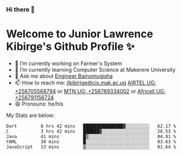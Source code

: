 ### Hi there 👋 
# Welcome to Junior Lawrence Kibirge's Github Profile ✨
 
<!--
**juniorkibirige/juniorkibirige** is a ✨ _special_ ✨ repository because its `README.md` (this file) appears on your GitHub profile.

Here are some ideas to get you started:

- 🔭 I’m currently working on ...
- 🌱 I’m currently learning ...
- 👯 I’m looking to collaborate on ...
- 🤔 I’m looking for help with ...
- 💬 Ask me about ...
- 📫 How to reach me: ...
- 😄 Pronouns: ...
- ⚡ Fun fact: ...
-->
- 🔭 I’m currently working on Farmer's System
- 🌱 I’m currently learning Computer Science at Makerere University
- 💬 Ask me about [Engineer Bainomugisha](mailto:baino@mak.ac.ug)
- 📫 How to reach me: [jlkibirige@cis.mak.ac.ug](mailto:jlkibirige@cis.mak.ac.ug) [AIRTEL UG: +256705568794](url=tel:+256705568794) or [MTN UG: +256789334002](tel:+256789334002) or [Africell UG: +256791156724](tel:+256791156724)
- 😄 Pronouns: he/his

My Stats are below:

<!--START_SECTION:waka-->
```text
Dart         8 hrs 42 mins   ███████████████▓░░░░░░░░░   62.17 % 
C            3 hrs 42 mins   ██████▓░░░░░░░░░░░░░░░░░░   26.53 % 
Java         41 mins         █▒░░░░░░░░░░░░░░░░░░░░░░░   04.91 % 
YAML         30 mins         █░░░░░░░░░░░░░░░░░░░░░░░░   03.63 % 
JavaScript   13 mins         ▒░░░░░░░░░░░░░░░░░░░░░░░░   01.64 % 
```
<!--END_SECTION:waka-->
